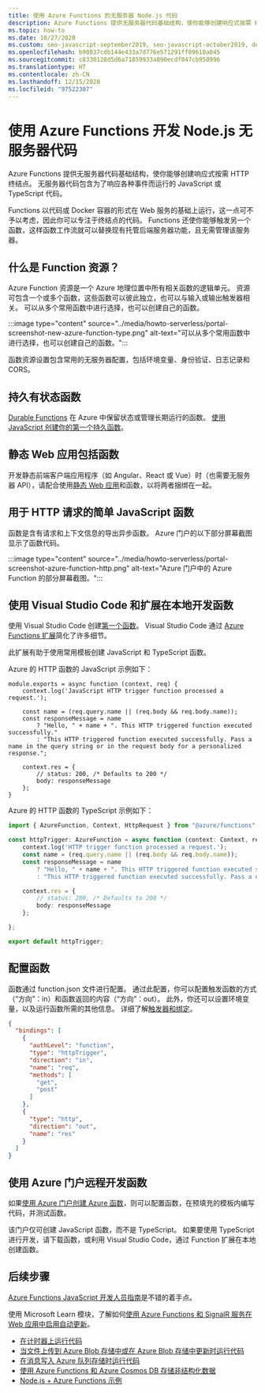 ```yaml
---
title: 使用 Azure Functions 的无服务器 Node.js 代码
description: Azure Functions 提供无服务器代码基础结构，使你能够创建响应式按需 HTTP 终结点。
ms.topic: how-to
ms.date: 10/27/2020
ms.custom: seo-javascript-september2019, seo-javascript-october2019, devx-track-js, contperf-fy21q2
ms.openlocfilehash: b90837cdb144e433a7d776e571291ff09610a845
ms.sourcegitcommit: c8330128d5d6a71859933a890ecdf047cb950996
ms.translationtype: HT
ms.contentlocale: zh-CN
ms.lasthandoff: 12/15/2020
ms.locfileid: "97522307"
---
```

# <a name="use-azure-functions-to-develop-nodejs-serverless-code"></a>使用 Azure Functions 开发 Node.js 无服务器代码

Azure Functions 提供无服务器代码基础结构，使你能够创建响应式按需 HTTP 终结点。 无服务器代码包含为了响应各种事件而运行的 JavaScript 或 TypeScript 代码。 

Functions 以代码或 Docker 容器的形式在 Web 服务的基础上运行，这一点可不予以考虑，因此你可以专注于终结点的代码。 Functions 还使你能够触发另一个函数，这样函数工作流就可以替换现有托管后端服务器功能，且无需管理该服务器。 

## <a name="what-is-a-function-resource"></a>什么是 Function 资源？

Azure Function 资源是一个 Azure 地理位置中所有相关函数的逻辑单元。 资源可包含一个或多个函数，这些函数可以彼此独立，也可以与输入或输出触发器相关。 可以从多个常用函数中进行选择，也可以创建自己的函数。

:::image type="content" source="../media/howto-serverless/portal-screenshot-new-azure-function-type.png" alt-text="可以从多个常用函数中进行选择，也可以创建自己的函数。":::

函数资源设置包含常用的无服务器配置，包括环境变量、身份验证、日志记录和 CORS。  

## <a name="durable-stateful-functions"></a>持久有状态函数 

[Durable Functions](/azure/azure-functions/durable/durable-functions-overview) 在 Azure 中保留状态或管理长期运行的函数。 [使用 JavaScript 创建你的第一个持久函数](/azure/azure-functions/durable/quickstart-js-vscode)。

## <a name="static-web-apps-include-functions"></a>静态 Web 应用包括函数 

开发静态前端客户端应用程序（如 Angular、React 或 Vue）时（也需要无服务器 API），请配合使用[静态 Web 应用](/azure/static-web-apps/getting-started?tabs=react)和函数，以将两者捆绑在一起。 

## <a name="a-simple-javascript-function-for-http-requests"></a>用于 HTTP 请求的简单 JavaScript 函数

函数是含有请求和上下文信息的导出异步函数。 Azure 门户的以下部分屏幕截图显示了函数代码。 

:::image type="content" source="../media/howto-serverless/portal-screenshot-azure-function-http.png" alt-text="Azure 门户中的 Azure Function 的部分屏幕截图。":::

## <a name="develop-functions-locally-with-visual-studio-code-and-extensions"></a>使用 Visual Studio Code 和扩展在本地开发函数

使用 Visual Studio Code 创建[第一个函数](/azure/azure-functions/functions-create-first-function-vs-code)。 Visual Studio Code 通过 [Azure Functions 扩展](https://marketplace.visualstudio.com/items?itemName=ms-azuretools.vscode-azurefunctions)简化了许多细节。

此扩展有助于使用常用模板创建 JavaScript 和 TypeScript 函数。 

Azure 的 HTTP 函数的 JavaScript 示例如下： 

```nodejs
module.exports = async function (context, req) {
    context.log('JavaScript HTTP trigger function processed a request.');

    const name = (req.query.name || (req.body && req.body.name));
    const responseMessage = name
        ? "Hello, " + name + ". This HTTP triggered function executed successfully."
        : "This HTTP triggered function executed successfully. Pass a name in the query string or in the request body for a personalized response.";

    context.res = {
        // status: 200, /* Defaults to 200 */
        body: responseMessage
    };
}
```

Azure 的 HTTP 函数的 TypeScript 示例如下： 

```typescript
import { AzureFunction, Context, HttpRequest } from "@azure/functions"

const httpTrigger: AzureFunction = async function (context: Context, req: HttpRequest): Promise<void> {
    context.log('HTTP trigger function processed a request.');
    const name = (req.query.name || (req.body && req.body.name));
    const responseMessage = name
        ? "Hello, " + name + ". This HTTP triggered function executed successfully."
        : "This HTTP triggered function executed successfully. Pass a name in the query string or in the request body for a personalized response.";

    context.res = {
        // status: 200, /* Defaults to 200 */
        body: responseMessage
    };

};

export default httpTrigger;
```

## <a name="configuring-the-function"></a>配置函数

函数通过 function.json 文件进行配置。 通过此配置，你可以配置触发函数的方式（“方向”：in）和函数返回的内容（“方向”：out）。 此外，你还可以设置环境变量，以及运行函数所需的其他信息。 详细了解[触发器和绑定](/azure/azure-functions/functions-triggers-bindings?tabs=javascript.md)。 

```json
{
  "bindings": [
    {
      "authLevel": "function",
      "type": "httpTrigger",
      "direction": "in",
      "name": "req",
      "methods": [
        "get",
        "post"
      ]
    },
    {
      "type": "http",
      "direction": "out",
      "name": "res"
    }
  ]
}
```

## <a name="develop-functions-remotely-using-the-azure-portal"></a>使用 Azure 门户远程开发函数

如果[使用 Azure 门户创建 Azure 函数](https://ms.portal.azure.com/#create/Microsoft.FunctionApp)，则可以配置函数，在预填充的模板内编写代码，并测试函数。 

该门户仅可创建 JavaScript 函数，而不是 TypeScript。 如果要使用 TypeScript 进行开发，请下载函数，或利用 Visual Studio Code，通过 Function 扩展在本地创建函数。 

## <a name="next-steps"></a>后续步骤

[Azure Functions JavaScript 开发人员指南](/azure/azure-functions/functions-reference-node)是不错的着手点。 

使用 Microsoft Learn 模块，了解如何[使用 Azure Functions 和 SignalR 服务在 Web 应用中启用自动更新](/learn/modules/automatic-update-of-a-webapp-using-azure-functions-and-signalr/)。

* [在计时器上运行代码](/azure/azure-functions/functions-create-scheduled-function)
* [当文件上传到 Azure Blob 存储中或在 Azure Blob 存储中更新时运行代码](/azure/storage/blobs/storage-upload-process-images?tabs=nodejsv10)
* [在消息写入 Azure 队列存储时运行代码](/azure/azure-functions/functions-create-storage-queue-triggered-function)
* [使用 Azure Functions 和 Azure Cosmos DB 存储非结构化数据](/azure/azure-functions/functions-integrate-store-unstructured-data-cosmosdb?tabs=javascript)
* [Node.js + Azure Functions 示例](/samples/browse/?languages=javascript%2Cnodejs&products=azure-functions)

